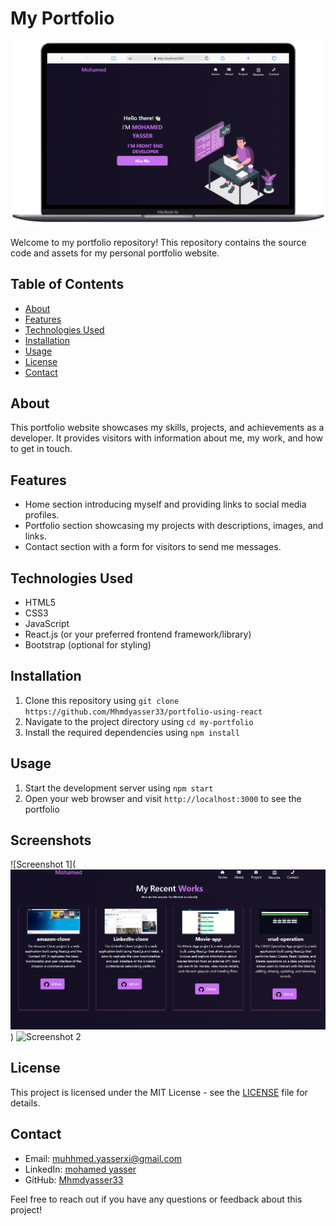 # My Portfolio
 ![Uploading Screenshot (158).png…](https://github.com/Mhmdyasser33/portfolio-using-react/blob/master/src/images/Screenshot%20(158).png)

Welcome to my portfolio repository! This repository contains the source code and assets for my personal portfolio website.

## Table of Contents
- [About](#about)
- [Features](#features)
- [Technologies Used](#technologies-used)
- [Installation](#installation)
- [Usage](#usage)
- [License](#license)
- [Contact](#contact)

## About
This portfolio website showcases my skills, projects, and achievements as a developer. It provides visitors with information about me, my work, and how to get in touch.

## Features
- Home section introducing myself and providing links to social media profiles.
- Portfolio section showcasing my projects with descriptions, images, and links.
- Contact section with a form for visitors to send me messages.

## Technologies Used
- HTML5
- CSS3
- JavaScript
- React.js (or your preferred frontend framework/library)
- Bootstrap (optional for styling)

## Installation
1. Clone this repository using `git clone https://github.com/Mhmdyasser33/portfolio-using-react`
2. Navigate to the project directory using `cd my-portfolio`
3. Install the required dependencies using `npm install`

## Usage
1. Start the development server using `npm start`
2. Open your web browser and visit `http://localhost:3000` to see the portfolio

## Screenshots
![Screenshot 1](![Uploading Screenshot (163).png…](https://github.com/Mhmdyasser33/portfolio-using-react/blob/master/src/images/Screenshot%20(163).png))
![Screenshot 2](/screenshots/screenshot2.png)


## License
This project is licensed under the MIT License - see the [LICENSE](/LICENSE) file for details.

## Contact
- Email: muhhmed.yasserxi@gmail.com
- LinkedIn: [mohamed yasser](https://www.linkedin.com/in/mohamed-yasser-31872821b/)
- GitHub: [Mhmdyasser33](https://github.com/Mhmdyasser33)

Feel free to reach out if you have any questions or feedback about this project!
